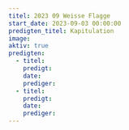 ```yaml
---
titel: 2023 09 Weisse Flagge
start_date: 2023-09-03 00:00:00
predigten_titel: Kapitulation
image:
aktiv: true
predigten:
  - titel:
    predigt:
    date:
    prediger:
  - titel:
    predigt:
    date:
    prediger:
---
```

